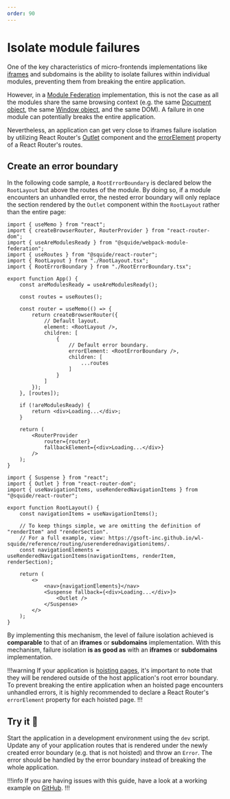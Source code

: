 ```yaml
---
order: 90
---
```


# Isolate module failures

One of the key characteristics of micro-frontends implementations like [iframes](https://martinfowler.com/articles/micro-frontends.html#Run-timeIntegrationViaIframes) and subdomains is the ability to isolate failures within individual modules, preventing them from breaking the entire application.

However, in a [Module Federation](https://webpack.js.org/concepts/module-federation/) implementation, this is not the case as all the modules share the same browsing context (e.g. the same [Document object](https://developer.mozilla.org/en-US/docs/Web/API/Document), the same [Window object](https://developer.mozilla.org/en-US/docs/Web/API/Window), and the same DOM). A failure in one module can potentially breaks the entire application.

Nevertheless, an application can get very close to iframes failure isolation by utilizing React Router's [Outlet](https://reactrouter.com/en/main/components/outlet) component and the [errorElement](https://reactrouter.com/en/main/route/error-element) property of a React Router's routes.

## Create an error boundary

In the following code sample, a `RootErrorBoundary` is declared below the `RootLayout` but above the routes of the module. By doing so, if a module encounters an unhandled error, the nested error boundary will only replace the section rendered by the `Outlet` component within the `RootLayout` rather than the entire page:

```tsx !#16,20 host/src/App.tsx
import { useMemo } from "react";
import { createBrowserRouter, RouterProvider } from "react-router-dom";
import { useAreModulesReady } from "@squide/webpack-module-federation";
import { useRoutes } from "@squide/react-router";
import { RootLayout } from "./RootLayout.tsx";
import { RootErrorBoundary } from "./RootErrorBoundary.tsx";

export function App() {
    const areModulesReady = useAreModulesReady();

    const routes = useRoutes();

    const router = useMemo(() => {
        return createBrowserRouter({
            // Default layout.
            element: <RootLayout />,
            children: [
                {
                    // Default error boundary.
                    errorElement: <RootErrorBoundary />,
                    children: [
                        ...routes
                    ]
                }
            ]
        });
    }, [routes]);

    if (!areModulesReady) {
        return <div>Loading...</div>;
    }

    return (
        <RouterProvider
            router={router}
            fallbackElement={<div>Loading...</div>}
        />
    );
}
```

```tsx !#16 host/src/RootLayout.tsx
import { Suspense } from "react";
import { Outlet } from "react-router-dom";
import { useNavigationItems, useRenderedNavigationItems } from "@squide/react-router";

export function RootLayout() {
    const navigationItems = useNavigationItems();

    // To keep things simple, we are omitting the definition of "renderItem" and "renderSection".
    // For a full example, view: https://gsoft-inc.github.io/wl-squide/reference/routing/userenderednavigationitems/.
    const navigationElements = useRenderedNavigationItems(navigationItems, renderItem, renderSection);

    return (
        <>
            <nav>{navigationElements}</nav>
            <Suspense fallback={<div>Loading...</div>}>
                <Outlet />
            </Suspense>
        </>
    );
}
```

By implementing this mechanism, the level of failure isolation achieved is **comparable** to that of an **iframes** or **subdomains** implementation. With this mechanism, failure isolation **is as good as** with an **iframes** or **subdomains** implementation.

!!!warning
If your application is [hoisting pages](/reference/routing/useHoistedRoutes.md), it's important to note that they will be rendered outside of the host application's root error boundary. To prevent breaking the entire application when an hoisted page encounters unhandled errors, it is highly recommended to declare a React Router's `errorElement` property for each hoisted page.
!!!

## Try it :rocket:

Start the application in a development environment using the `dev` script. Update any of your application routes that is rendered under the newly created error boundary (e.g. that is not hoisted) and throw an `Error`. The error should be handled by the error boundary instead of breaking the whole application.

!!!info
If you are having issues with this guide, have a look at a working example on [GitHub](https://github.com/gsoft-inc/wl-squide/tree/main/sample/shell).
!!!
